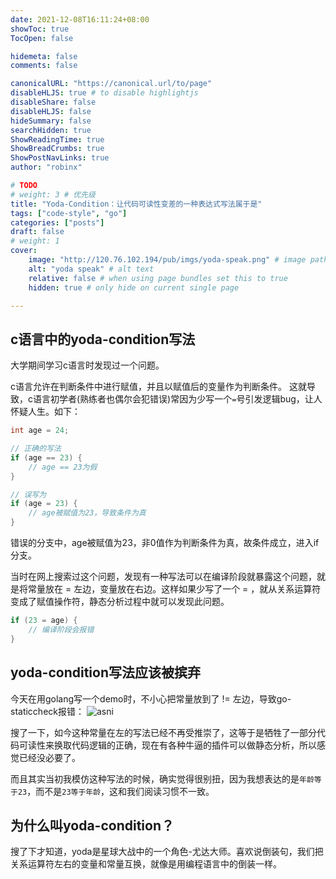 ```yaml
---
date: 2021-12-08T16:11:24+08:00
showToc: true
TocOpen: false

hidemeta: false
comments: false

canonicalURL: "https://canonical.url/to/page"
disableHLJS: true # to disable highlightjs
disableShare: false
disableHLJS: false
hideSummary: false
searchHidden: true
ShowReadingTime: true
ShowBreadCrumbs: true
ShowPostNavLinks: true
author: "robinx"

# TODO
# weight: 3 # 优先级
title: "Yoda-Condition：让代码可读性变差的一种表达式写法属于是"
tags: ["code-style", "go"]
categories: ["posts"]
draft: false
# weight: 1
cover:
    image: "http://120.76.102.194/pub/imgs/yoda-speak.png" # image path/url
    alt: "yoda speak" # alt text
    relative: false # when using page bundles set this to true
    hidden: true # only hide on current single page

---
```


## c语言中的yoda-condition写法

大学期间学习c语言时发现过一个问题。

c语言允许在判断条件中进行赋值，并且以赋值后的变量作为判断条件。
这就导致，c语言初学者(熟练者也偶尔会犯错误)常因为少写一个`=`号引发逻辑bug，让人怀疑人生。如下：
```c
int age = 24;

// 正确的写法
if (age == 23) {
    // age == 23为假
}

// 误写为
if (age = 23) {
    // age被赋值为23，导致条件为真
}

```
错误的分支中，age被赋值为23，非0值作为判断条件为真，故条件成立，进入if分支。

当时在网上搜索过这个问题，发现有一种写法可以在编译阶段就暴露这个问题，就是将常量放在 = 左边，变量放在右边。这样如果少写了一个 = ，就从关系运算符变成了赋值操作符，静态分析过程中就可以发现此问题。
```c
if (23 = age) {
    // 编译阶段会报错
}
```


## yoda-condition写法应该被摈弃
今天在用golang写一个demo时，不小心把常量放到了 != 左边，导致go-staticcheck报错：
![asni](http://120.76.102.194/pub/imgs/yoda-condition-prompt.png)

搜了一下，如今这种常量在左的写法已经不再受推崇了，这等于是牺牲了一部分代码可读性来换取代码逻辑的正确，现在有各种牛逼的插件可以做静态分析，所以感觉已经没必要了。

而且其实当初我模仿这种写法的时候，确实觉得很别扭，因为我想表达的是`年龄等于23`，而不是`23等于年龄`，这和我们阅读习惯不一致。

## 为什么叫yoda-condition？

搜了下才知道，yoda是星球大战中的一个角色-尤达大师。喜欢说倒装句，我们把关系运算符左右的变量和常量互换，就像是用编程语言中的倒装一样。
